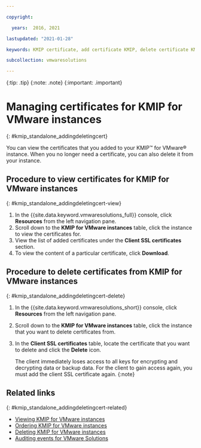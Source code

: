 ```yaml
---

copyright:

  years:  2016, 2021

lastupdated: "2021-01-28"

keywords: KMIP certificate, add certificate KMIP, delete certificate KMIP

subcollection: vmwaresolutions

---
```


{:tip: .tip}
{:note: .note}
{:important: .important}

# Managing certificates for KMIP for VMware instances
{: #kmip_standalone_addingdeletingcert}

You can view the certificates that you added to your KMIP™ for VMware® instance. When you no longer need a certificate, you can also delete it from your instance.

## Procedure to view certificates for KMIP for VMware instances
{: #kmip_standalone_addingdeletingcert-view}

1. In the {{site.data.keyword.vmwaresolutions_full}} console, click **Resources** from the left navigation pane.
2. Scroll down to the **KMIP for VMware instances** table, click the instance to view the certificates for.
3. View the list of added certificates under the **Client SSL certificates** section.
4. To view the content of a particular certificate, click **Download**.

## Procedure to delete certificates from KMIP for VMware instances
{: #kmip_standalone_addingdeletingcert-delete}

1. In the {{site.data.keyword.vmwaresolutions_short}} console, click **Resources** from the left navigation pane.
2. Scroll down to the **KMIP for VMware instances** table, click the instance that you want to delete certificates from.
3. In the **Client SSL certificates** table, locate the certificate that you want to delete and click the **Delete** icon.

   The client immediately loses access to all keys for encrypting and decrypting data or backup data. For the client to gain access again, you must add the client SSL certificate again.
   {:note}

## Related links
{: #kmip_standalone_addingdeletingcert-related}

* [Viewing KMIP for VMware instances](/docs/vmwaresolutions?topic=vmwaresolutions-kmip_standalone_viewing)
* [Ordering KMIP for VMware instances](/docs/vmwaresolutions?topic=vmwaresolutions-kmip_standalone_ordering)
* [Deleting KMIP for VMware instances](/docs/vmwaresolutions?topic=vmwaresolutions-kmip_standalone_deleting)
* [Auditing events for VMware Solutions](/docs/vmwaresolutions?topic=vmwaresolutions-at-events)
